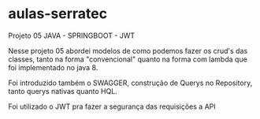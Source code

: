 # aulas-serratec

Projeto 05 JAVA - SPRINGBOOT - JWT

Nesse projeto 05 abordei modelos de como podemos fazer os crud's das classes, tanto na forma "convencional" quanto na forma com lambda que foi implementado no java 8.

Foi introduzido também o SWAGGER, construção de Querys no Repository, tanto querys nativas quanto HQL.

Foi utilizado o JWT pra fazer a segurança das requisições a API
